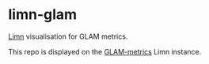limn-glam
=========

[Limn] visualisation for GLAM metrics.

This repo is displayed on the [GLAM-metrics] Limn instance.


[Limn]: https://github.com/wikimedia/limn
[GLAM-metrics]: https://glam-metrics.wmflabs.org
